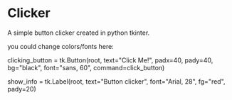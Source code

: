# Clicker
A simple button clicker created in python tkinter.

you could change colors/fonts here:

clicking_button = tk.Button(root, text="Click Me!", padx=40, pady=40, bg="black", font="sans, 60", command=click_button)

show_info = tk.Label(root, text="Button clicker", font="Arial, 28", fg="red", pady=20)

